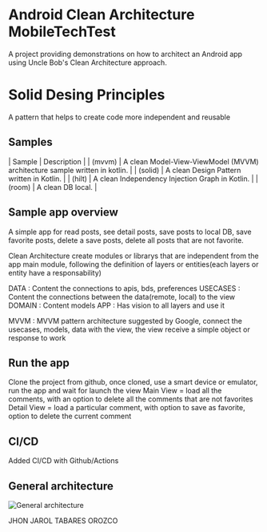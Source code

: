 Android Clean Architecture MobileTechTest
==================================

A project providing demonstrations on how to architect an Android app using Uncle Bob's Clean Architecture approach.

Solid Desing Principles
==================================

A pattern that helps to create code more independent and reusable

Samples
-------

| Sample                             | Description                                                                |
| (mvvm)                             | A clean Model-View-ViewModel (MVVM) architecture sample written in kotlin.   |
| (solid)                            | A clean Design Pattern written in Kotlin.   |
| (hilt)                             | A clean Independency Injection Graph in Kotlin.   |
| (room)                             | A clean DB local.   |

Sample app overview
-------------------

A simple app for read posts, see detail posts, save posts to local DB, save favorite posts, delete a save posts, delete all posts that are not favorite.

Clean Architecture create modules or librarys that are independent from the app main module, following
the definition of layers or entities(each layers or entity have a responsability)

DATA : Content the connections to apis, bds, preferences
USECASES : Content the connections between the data(remote, local) to the view
DOMAIN : Content models
APP : Has vision to all layers and use it

MVVM : MVVM pattern architecture suggested by Google, connect the usecases, models, data with the view,
the view receive a simple object or response to work

Run the app
--------------------

Clone the project from github, once cloned, use a smart device or emulator, run the app and wait for launch the view
Main View = load all the comments, with an option to delete all the comments that are not favorites
Detail View = load a particular comment, with option to save as favorite, option to delete the current comment

CI/CD
--------------------

Added CI/CD with Github/Actions

General architecture
--------------------

![General architecture](https://miro.medium.com/v2/resize:fit:1400/format:webp/1*cgJSwLqnHvY5nrhdu4AsFA.jpeg)

JHON JAROL TABARES OROZCO
